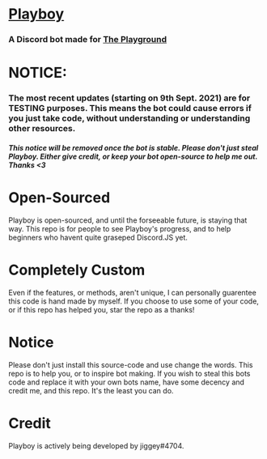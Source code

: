 # [Playboy](https://discord.com/oauth2/authorize?client_id=879225491452739615&scope=bot&permissions=8)
### A Discord bot made for [The Playground](https://discord.gg/QE6TuanPNM)

# NOTICE:
### The most recent updates (starting on 9th Sept. 2021) are for TESTING purposes. This means the bot could cause errors if you just take code, without understanding or understanding other resources.
##### This notice will be removed once the bot is stable. Please don't just steal Playboy. Either give credit, or keep your bot open-source to help me out. Thanks <3

# Open-Sourced
Playboy is open-sourced, and until the forseeable future, is staying that way.
This repo is for people to see Playboy's progress, and to help beginners who havent quite graseped Discord.JS yet.

# Completely Custom
Even if the features, or methods, aren't unique, I can personally guarentee this code is hand made by myself.
If you choose to use some of your code, or if this repo has helped you, star the repo as a thanks!

# Notice
Please don't just install this source-code and use change the words. This repo is to help you, or to inspire bot making.
If you wish to steal this bots code and replace it with your own bots name, have some decency and credit me, and this repo. It's the least you can do.

# Credit
Playboy is actively being developed by jiggey#4704.
